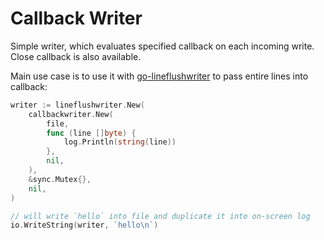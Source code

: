 # Callback Writer

Simple writer, which evaluates specified callback on each incoming write. Close
callback is also available.

Main use case is to use it with [go-lineflushwriter](https://github.com/reconquest/go-lineflushwriter)
to pass entire lines into callback:

```go
writer := lineflushwriter.New(
    callbackwriter.New(
        file,
        func (line []byte) {
            log.Println(string(line))
        },
        nil,
    ),
    &sync.Mutex{},
    nil,
)

// will write `hello` into file and duplicate it into on-screen log
io.WriteString(writer, `hello\n`)
```

